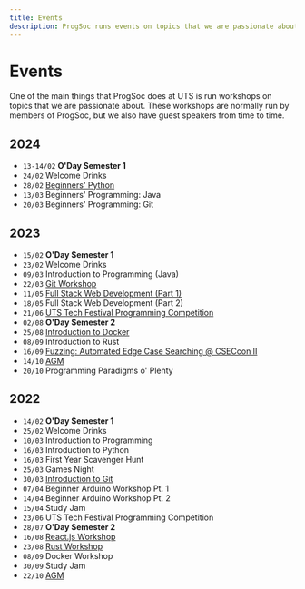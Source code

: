 ```yaml
---
title: Events
description: ProgSoc runs events on topics that we are passionate about. These workshops are normally run by members of ProgSoc, but we also have guest speakers from time to time.
---
```


# Events

One of the main things that ProgSoc does at UTS is run workshops on topics that we are passionate about. These workshops are normally run by members of ProgSoc, but we also have guest speakers from time to time.

## 2024

- `13-14/02` **O'Day Semester 1**
- `24/02` Welcome Drinks
- `28/02` [Beginners' Python](./2024/python.md)
- `13/03` Beginners' Programming: Java
- `20/03` Beginners' Programming: Git

## 2023

- `15/02` **O'Day Semester 1**
- `23/02` Welcome Drinks
- `09/03` Introduction to Programming (Java)
- `22/03` [Git Workshop](./2023/git-workshop.md)
- `11/05` [Full Stack Web Development (Part 1)](./2023/full-stack-web-development.md)
- `18/05` Full Stack Web Development (Part 2)
- `21/06` [UTS Tech Festival Programming Competition](./2023/programming-competition.md)
- `02/08` **O'Day Semester 2**
- `25/08` [Introduction to Docker](./2023/docker-workshop.md)
- `08/09` Introduction to Rust
- `16/09` [Fuzzing: Automated Edge Case Searching @ CSECcon II](./2023/fuzz.md)
- `14/10` [AGM](./2023/agm.md)
- `20/10` Programming Paradigms o' Plenty

## 2022

- `14/02` **O'Day Semester 1**
- `25/02` Welcome Drinks
- `10/03` Introduction to Programming
- `16/03` Introduction to Python
- `16/03` First Year Scavenger Hunt
- `25/03` Games Night
- `30/03` [Introduction to Git](./2022/git.md)
- `07/04` Beginner Arduino Workshop Pt. 1
- `14/04` Beginner Arduino Workshop Pt. 2
- `15/04` Study Jam
- `23/06` UTS Tech Festival Programming Competition
- `28/07` **O'Day Semester 2**
- `16/08` [React.js Workshop](./2022/react.md)
- `23/08` [Rust Workshop](./2022/rust.md)
- `08/09` Docker Workshop
- `30/09` Study Jam
- `22/10` [AGM](./2022/agm.md)
